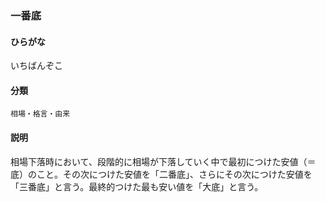 <div style="display:none;">

## [あ行](securities-terms?id=あ行)

</div>

### 一番底

#### ひらがな

いちばんぞこ

#### 分類

`相場・格言・由来`

#### 説明

相場下落時において、段階的に相場が下落していく中で最初につけた安値（＝底）のこと。その次につけた安値を「二番底」、さらにその次につけた安値を「三番底」と言う。最終的つけた最も安い値を「大底」と言う。

<div style="display:none;">

## [か行](securities-terms?id=か行)
## [さ行](securities-terms?id=さ行)
## [た行](securities-terms?id=た行)
## [な行](securities-terms?id=な行)
## [は行](securities-terms?id=は行)
## [ま行](securities-terms?id=ま行)
## [や行](securities-terms?id=や行)
## [ら行](securities-terms?id=ら行)
## [わ行](securities-terms?id=わ行)
## [英数字・記号](securities-terms?id=英数字・記号)

</div>

